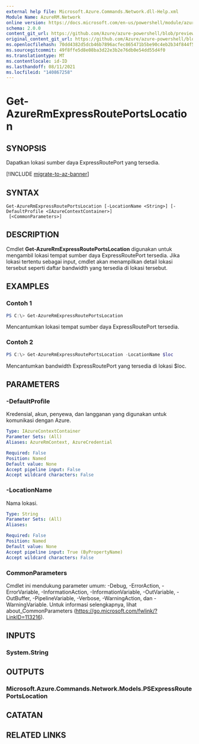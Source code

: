 ```yaml
---
external help file: Microsoft.Azure.Commands.Network.dll-Help.xml
Module Name: AzureRM.Network
online version: https://docs.microsoft.com/en-us/powershell/module/azurerm.network/get-azurermexpressrouteportslocation
schema: 2.0.0
content_git_url: https://github.com/Azure/azure-powershell/blob/preview/src/ResourceManager/Network/Commands.Network/help/Get-AzureRmExpressRoutePortsLocation.md
original_content_git_url: https://github.com/Azure/azure-powershell/blob/preview/src/ResourceManager/Network/Commands.Network/help/Get-AzureRmExpressRoutePortsLocation.md
ms.openlocfilehash: 70dd4382d5dcb46b7896acfec865471b5be90c4eb2b34f844f5e2f363fb562ad
ms.sourcegitcommit: 49f8ffe5d8e08ba3d22e3b2e76db0e54dd55d4f0
ms.translationtype: MT
ms.contentlocale: id-ID
ms.lasthandoff: 08/11/2021
ms.locfileid: "140867258"
---
```

# Get-AzureRmExpressRoutePortsLocation

## SYNOPSIS
Dapatkan lokasi sumber daya ExpressRoutePort yang tersedia.

[!INCLUDE [migrate-to-az-banner](../../includes/migrate-to-az-banner.md)]

## SYNTAX

```
Get-AzureRmExpressRoutePortsLocation [-LocationName <String>] [-DefaultProfile <IAzureContextContainer>]
 [<CommonParameters>]
```

## DESCRIPTION
Cmdlet **Get-AzureRmExpressRoutePortsLocation** digunakan untuk mengambil lokasi tempat sumber daya ExpressRoutePort tersedia. Jika lokasi tertentu sebagai input, cmdlet akan menampilkan detail lokasi tersebut seperti daftar bandwidth yang tersedia di lokasi tersebut.


## EXAMPLES

### Contoh 1
```powershell
PS C:\> Get-AzureRmExpressRoutePortsLocation
```

Mencantumkan lokasi tempat sumber daya ExpressRoutePort tersedia.

### Contoh 2
```powershell
PS C:\> Get-AzureRmExpressRoutePortsLocation -LocationName $loc
```

Mencantumkan bandwidth ExpressRoutePort yang tersedia di lokasi $loc.

## PARAMETERS

### -DefaultProfile
Kredensial, akun, penyewa, dan langganan yang digunakan untuk komunikasi dengan Azure.

```yaml
Type: IAzureContextContainer
Parameter Sets: (All)
Aliases: AzureRmContext, AzureCredential

Required: False
Position: Named
Default value: None
Accept pipeline input: False
Accept wildcard characters: False
```

### -LocationName
Nama lokasi.

```yaml
Type: String
Parameter Sets: (All)
Aliases:

Required: False
Position: Named
Default value: None
Accept pipeline input: True (ByPropertyName)
Accept wildcard characters: False
```

### CommonParameters
Cmdlet ini mendukung parameter umum: -Debug, -ErrorAction, -ErrorVariable, -InformationAction, -InformationVariable, -OutVariable, -OutBuffer, -PipelineVariable, -Verbose, -WarningAction, dan -WarningVariable. Untuk informasi selengkapnya, lihat about_CommonParameters (https://go.microsoft.com/fwlink/?LinkID=113216).

## INPUTS

### System.String

## OUTPUTS

### Microsoft.Azure.Commands.Network.Models.PSExpressRoutePortsLocation

## CATATAN

## RELATED LINKS
